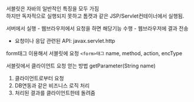 서블릿은 자바의 일반적인 특징을 모두 가짐<br>하지만 독자적으로 실행되지 못하고 톰캣과 같은 JSP/Servlet컨테이너에서 실행됨.

서버에서 실행 - 웹브라우저에서 요청을 하면 해당기능 수행 - 웹브라우저에 결과 전송



- 요청이나 응답 관련된 API: javax.servlet.http

form태그 이용해서 서블릿에 요청
`<form>태그`
    name, method, action, encType

서블릿에서 클라이언트 요청 얻는 방법
getParameter(String name)

1. 클라이언트로부터 요청
2. DB연동과 같은 비즈니스 로직 처리
3. 처리된 결과를 클라이언트한테 돌려줌

